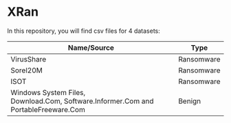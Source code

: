# XRan

In this repository, you will find csv files for 4 datasets:

<table class="tg">
<thead>
  <tr>
    <th class="tg-agym">Name/Source</th>
    <th class="tg-agym">Type</th>
  </tr>
</thead>
<tbody>
  <tr>
    <td class="tg-0pky">VirusShare</td>
    <td class="tg-0pky">Ransomware</td>
  </tr>
  <tr>
    <td class="tg-0pky">Sorel20M</td>
    <td class="tg-0pky">Ransomware</td>
  </tr>
  <tr>
    <td class="tg-0pky">ISOT</td>
    <td class="tg-0pky">Ransomware</td>
  </tr>
  <tr>
    <td class="tg-0pky">Windows System Files,<br> Download.Com, Software.Informer.Com and PortableFreeware.Com</td>
    <td class="tg-0pky">Benign</td>
  </tr>
</tbody>
</table>
